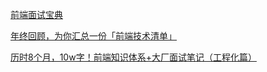 [前端面试宝典](http://static.kancloud.cn/pillys/qianduan)

[年终回顾，为你汇总一份「前端技术清单」](https://juejin.cn/post/6844903704450039815)

[历时8个月，10w字！前端知识体系+大厂面试笔记（工程化篇）](https://juejin.cn/post/7146976516692410376)

